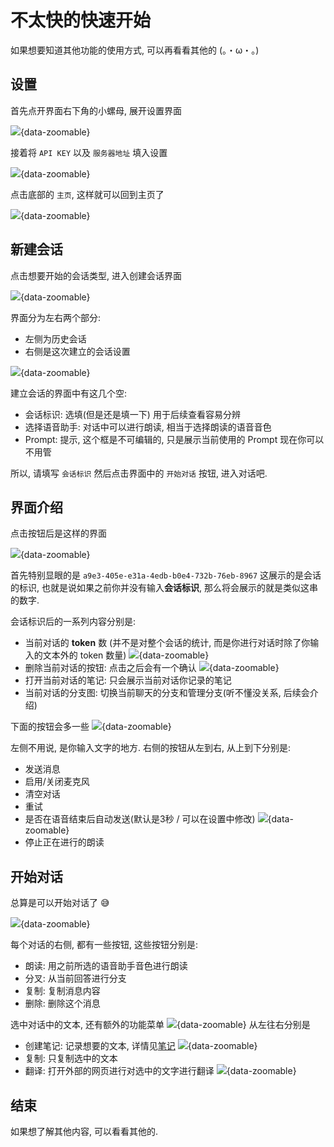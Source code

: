 # 不太快的快速开始

如果想要知道其他功能的使用方式, 可以再看看其他的 (。・ω・。)

## 设置

首先点开界面右下角的小螺母, 展开设置界面

![](./images/quick-start-1.png){data-zoomable}

接着将 `API KEY` 以及 `服务器地址` 填入设置

![](./images/quick-start-2.png){data-zoomable}

点击底部的 `主页`, 这样就可以回到主页了

![](./images/quick-start-3.png){data-zoomable}

## 新建会话

点击想要开始的会话类型, 进入创建会话界面

![](./images/quick-start-4.png){data-zoomable}

界面分为左右两个部分:
* 左侧为历史会话
* 右侧是这次建立的会话设置

![](./images/quick-start-5.png){data-zoomable}

建立会话的界面中有这几个空:
* 会话标识: 选填(但是还是填一下) 用于后续查看容易分辨
* 选择语音助手: 对话中可以进行朗读, 相当于选择朗读的语音音色
* Prompt: 提示, 这个框是不可编辑的, 只是展示当前使用的 Prompt 现在你可以不用管

所以, 请填写 `会话标识` 然后点击界面中的 `开始对话` 按钮, 进入对话吧.


## 界面介绍
点击按钮后是这样的界面

![](./images/quick-start-6.png){data-zoomable}

首先特别显眼的是 `a9e3-405e-e31a-4edb-b0e4-732b-76eb-8967` 这展示的是会话的标识, 也就是说如果之前你并没有输入**会话标识**, 那么将会展示的就是类似这串的数字. 

会话标识后的一系列内容分别是:
* 当前对话的 **token** 数 (并不是对整个会话的统计, 而是你进行对话时除了你输入的文本外的 token 数量)
  ![](./images/quick-start-7.png){data-zoomable}
* 删除当前对话的按钮: 点击之后会有一个确认
  ![](./images/quick-start-8.png){data-zoomable}
* 打开当前对话的笔记: 只会展示当前对话你记录的笔记
* 当前对话的分支图: 切换当前聊天的分支和管理分支(听不懂没关系, 后续会介绍)

下面的按钮会多一些
![](./images/quick-start-9.png){data-zoomable}

左侧不用说, 是你输入文字的地方.
右侧的按钮从左到右, 从上到下分别是:
* 发送消息
* 启用/关闭麦克风
* 清空对话
* 重试
* 是否在语音结束后自动发送(默认是3秒 / 可以在设置中修改)
  ![](./images/quick-start-10.png){data-zoomable}
* 停止正在进行的朗读

## 开始对话
总算是可以开始对话了 😅

![](./images/quick-start-11.png){data-zoomable}

每个对话的右侧, 都有一些按钮, 这些按钮分别是:
* 朗读: 用之前所选的语音助手音色进行朗读
* 分叉: 从当前回答进行分支
* 复制: 复制消息内容
* 删除: 删除这个消息

选中对话中的文本, 还有额外的功能菜单
![](./images/quick-start-12.png){data-zoomable}
从左往右分别是
* 创建笔记: 记录想要的文本, 详情见[笔记](/note)
  ![](./images/quick-start-13.png){data-zoomable}
* 复制: 只复制选中的文本
* 翻译: 打开外部的网页进行对选中的文字进行翻译
  ![](./images/quick-start-14.png){data-zoomable}

## 结束
如果想了解其他内容, 可以看看其他的.
